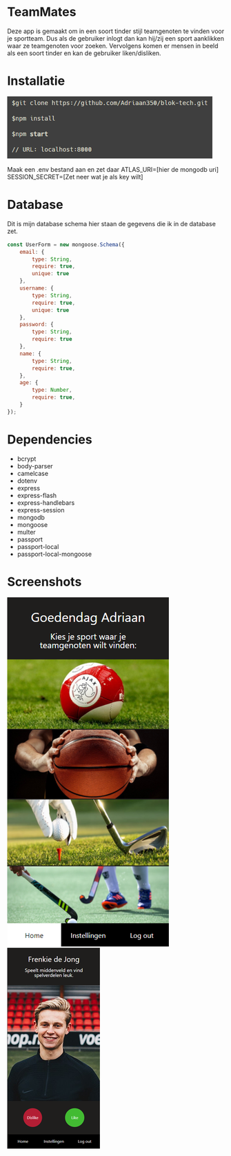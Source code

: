# TeamMates
Deze app is gemaakt om in een soort tinder stijl teamgenoten te vinden voor je sportteam. Dus als de gebruiker inlogt dan kan hij/zij een sport aanklikken waar ze teamgenoten voor zoeken. Vervolgens komen er mensen in beeld als een soort tinder en kan de gebruiker liken/disliken. 

# Installatie
![CodeShowcase](https://github.com/Adriaan350/blok-tech/blob/main/extra/code.png)

Maak een .env bestand aan en zet daar
ATLAS_URI=[hier de mongodb uri]
SESSION_SECRET=[Zet neer wat je als key wilt]

# Database
Dit is mijn database schema hier staan de gegevens die ik in de database zet.
```js
const UserForm = new mongoose.Schema({
    email: {
        type: String,
        require: true,
        unique: true
    },
    username: {
        type: String,
        require: true,
        unique: true
    },
    password: {
        type: String,
        require: true
    },
    name: {
        type: String,
        require: true,
    },
    age: {
        type: Number,
        require: true,
    }
});
```

# Dependencies
- bcrypt
- body-parser
- camelcase
- dotenv
- express
- express-flash
- express-handlebars
- express-session
- mongodb
- mongoose
- multer
- passport
- passport-local
- passport-local-mongoose

# Screenshots
![Screenshot1](https://github.com/Adriaan350/blok-tech/blob/main/extra/screenshot1.png)
![Screenshot2](https://github.com/Adriaan350/blok-tech/blob/main/extra/Screenshot2.png)
